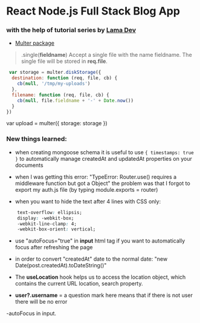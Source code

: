 # React Node.js Full Stack Blog App 

### with the help of tutorial series by [Lama Dev](https://www.youtube.com/watch?v=tlTdbc5byAs&list=PLj-4DlPRT48lGpll2kC4wOsLj7SEV_lYu)

- [Multer package](https://www.npmjs.com/package/multer)
> .single(__fieldname__) Accept a single file with the name fieldname. The single file will be stored in __req.file__.

```javascript
 var storage = multer.diskStorage({
  destination: function (req, file, cb) {
    cb(null, '/tmp/my-uploads')
  },
  filename: function (req, file, cb) {
    cb(null, file.fieldname + '-' + Date.now())
  }
})
```
 
var upload = multer({ storage: storage })

### New things learned:

- when creating mongoose schema it is useful to use ``{ timestamps: true }`` to automatically manage createdAt and updatedAt properties on your documents

- when I was getting this error: "TypeError: Router.use() requires a middleware function but got a Object" the problem was that I forgot to export my auth.js file (by typing module.exports = router)

- when you want to hide the text after 4 lines with CSS only:
```css 
    text-overflow: ellipsis;
    display: -webkit-box;
    -webkit-line-clamp: 4;
    -webkit-box-orient: vertical;
```

- use "autoFocus="true" in **input** html tag if you want to automatically focus after refreshing the page

- in order to convert "createdAt" date to the normal date: "new Date(post.createdAt).toDateString()"

- The **useLocation** hook helps us to access the location object, which contains the current URL location, search property.

- **user?.username** = a question mark here means that if there is not user there will be no error

-autoFocus in input. 